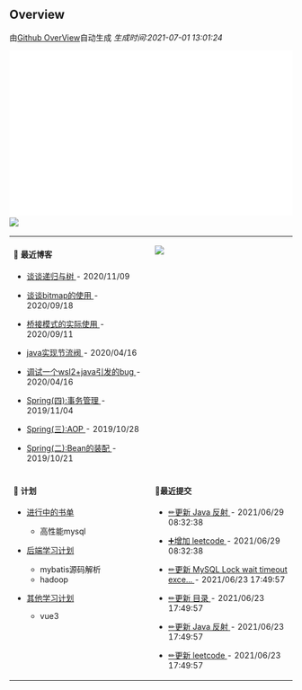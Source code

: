 
## Overview

由[Github OverView](https://github.com/0xcaffebabe/0xcaffebabe)自动生成 _生成时间:2021-07-01 13:01:24_

![](https://raw.githubusercontent.com/0xcaffebabe/github-stats/master/generated/overview.svg)![](https://github-readme-stats.vercel.app/api/top-langs/?username=0xcaffebabe&layout=compact&langs_count=8)

<table>

<tr>
<td valign="top" width="50%">

#### 📖 最近博客


* <a href="https://0xcaffebabe.github.io/%E7%AE%97%E6%B3%95/2020/11/09/%E8%B0%88%E8%B0%88%E9%80%92%E5%BD%92%E4%B8%8E%E6%A0%91.html" target="_blank"> 谈谈递归与树 </a> - 2020/11/09 

    
* <a href="https://0xcaffebabe.github.io/%E7%AE%97%E6%B3%95/2020/09/18/%E8%B0%88%E8%B0%88bitmap%E7%9A%84%E4%BD%BF%E7%94%A8.html" target="_blank"> 谈谈bitmap的使用 </a> - 2020/09/18 

    
* <a href="https://0xcaffebabe.github.io/%E8%AE%BE%E8%AE%A1%E6%A8%A1%E5%BC%8F/2020/09/11/%E6%A1%A5%E6%8E%A5%E6%A8%A1%E5%BC%8F%E7%9A%84%E5%AE%9E%E9%99%85%E4%BD%BF%E7%94%A8.html" target="_blank"> 桥接模式的实际使用 </a> - 2020/09/11 

    
* <a href="https://0xcaffebabe.github.io/java/2020/04/16/JAVA%E5%AE%9E%E7%8E%B0%E8%8A%82%E6%B5%81%E9%98%80.html" target="_blank"> java实现节流阀 </a> - 2020/04/16 

    
* <a href="https://0xcaffebabe.github.io/%E6%97%A5%E5%B8%B8/2020/04/16/%E8%B0%83%E8%AF%95%E4%B8%80%E4%B8%AAwsl2+java%E5%BC%95%E5%8F%91%E7%9A%84bug.html" target="_blank"> 调试一个wsl2+java引发的bug </a> - 2020/04/16 

    
* <a href="https://0xcaffebabe.github.io/spring/2019/11/04/Spring-%E5%9B%9B-%E4%BA%8B%E5%8A%A1%E7%AE%A1%E7%90%86.html" target="_blank"> Spring(四):事务管理 </a> - 2019/11/04 

    
* <a href="https://0xcaffebabe.github.io/spring/2019/10/28/Spring(%E4%B8%89)-AOP.html" target="_blank"> Spring(三):AOP </a> - 2019/10/28 

    
* <a href="https://0xcaffebabe.github.io/spring/2019/10/21/Spring(%E4%BA%8C)-Bean%E7%9A%84%E8%A3%85%E9%85%8D.html" target="_blank"> Spring(二):Bean的装配 </a> - 2019/10/21 

        

</td>

<td valign="top" width="50%">

![](https://github-readme-stats.vercel.app/api/wakatime?username=0xcaffebabe)

</td>

</tr>

<tr>

<td valign="top" width="50%">

#### 📝 计划

- [进行中的书单](https://github.com/users/0xcaffebabe/projects/4)
  - 高性能mysql


- [后端学习计划](https://github.com/users/0xcaffebabe/projects/1)
  - mybatis源码解析
  - hadoop


- [其他学习计划](https://github.com/users/0xcaffebabe/projects/3)
  - vue3


<td>

#### 🌴最近提交


  * <a href="https://github.com/0xcaffebabe/note/commit/b006abd048303598fb9d1478b5fdb4c442163186" target="_blank"> ✏更新 Java 反射 </a> - 2021/06/29 08:32:38 

    
  * <a href="https://github.com/0xcaffebabe/note/commit/32687d14a5fdca8efc2309eea9d6de1cb0a36439" target="_blank"> ➕增加 leetcode </a> - 2021/06/29 08:32:38 

    
  * <a href="https://github.com/0xcaffebabe/note/commit/e600ebf18347f4646ceefb8b8e4829c828fbbd68" target="_blank"> ✏更新 MySQL Lock wait timeout exce... </a> - 2021/06/23 17:49:57 

    
  * <a href="https://github.com/0xcaffebabe/note/commit/57b18e63e9fc0d8352625143b8d3e552eb324eae" target="_blank"> ✏更新 目录 </a> - 2021/06/23 17:49:57 

    
  * <a href="https://github.com/0xcaffebabe/note/commit/5a4b6e910ab29945fcf25a762737da06f967bec2" target="_blank"> ✏更新 Java 反射 </a> - 2021/06/23 17:49:57 

    
  * <a href="https://github.com/0xcaffebabe/note/commit/85e1c422d3f3b42dc694c25383bab9d7a1e73983" target="_blank"> ✏更新 leetcode </a> - 2021/06/23 17:49:57 

    

</td>

</tr>

</table>
